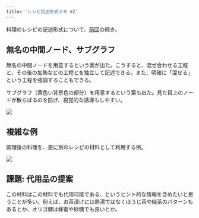 ```yaml
---
title: 'レシピ記述形式メモ #2'
---
```

料理のレシピの記述形式について、[前回](https://r7kamura.com/articles/2022-05-13-mermaid-recipe-memo)の続き。

無名の中間ノード、サブグラフ
--------------

無名の中間ノードを用意するという案が出た。こうすると、混ぜ合わせる工程と、その後の加熱などの工程とを独立して記述できる。また、明確に「混ぜる」という工程を強調することもできる。

サブグラフ（黄色い背景色の部分）を用意するという案も出た。見た目上のノードが散らばるのを防げ、視覚的な誘導もしやすい。

![](https://lh3.googleusercontent.com/zsMnPdOyEFnEo0mGRfpcGAfM4bKUmyceqlED6otJQ_sYFlf-Q_gx4Knt3TZ7HJXHUzzhS5Zd-q9I_6bj8K4mPdqzr0PJZhUpDYDgg_P1J_lu9X9P-nzuLA4ogRNB9A640QAOztZtJBeiX8dimytnjA)

複雑な例
----

調理後の料理を、更に別のレシピの材料として利用する例。

![](https://lh4.googleusercontent.com/geRCfWaarGW3_hbGYN_5BmhSYbBfjjQv5_rX858AXRiCELuWCA9K1N9aU168OEHvB5i5meCVQJzXDavrmF3w0eW-EuTg6O8GquNHeJ5OfJ9V3ZQogaYKuDzmR_yl41jvtLbtxuz38_Yiwsq50Ix7GA)

課題: 代用品の提案
----------

この材料はこの材料でも代用可能である、というヒント的な情報を含めたいと思うことが多い。例えば、お茶漬けには熱湯ではなくほうじ茶や緑茶のパターンもあるとか、オリゴ糖は蜂蜜や砂糖でも良いとか。
